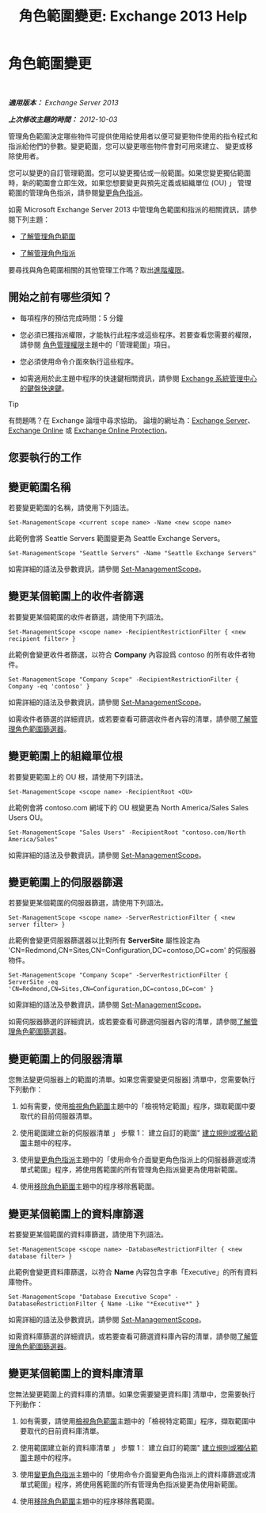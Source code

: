 ﻿---
title: '角色範圍變更: Exchange 2013 Help'
TOCTitle: 角色範圍變更
ms:assetid: 9180e1e0-c352-4ccd-8da6-885a2e309867
ms:mtpsurl: https://technet.microsoft.com/zh-tw/library/Dd298145(v=EXCHG.150)
ms:contentKeyID: 50473741
ms.date: 05/21/2018
mtps_version: v=EXCHG.150
ms.translationtype: MT
---

# 角色範圍變更

 

_**適用版本：** Exchange Server 2013_

_**上次修改主題的時間：** 2012-10-03_

管理角色範圍決定哪些物件可提供使用給使用者以便可變更物件使用的指令程式和指派給他們的參數。變更範圍，您可以變更哪些物件會對可用來建立、 變更或移除使用者。

您可以變更的自訂管理範圍。您可以變更獨佔或一般範圍。如果您變更獨佔範圍時，新的範圍會立即生效。如果您想要變更與預先定義或組織單位 (OU) 」 管理範圍的管理角色指派，請參閱[變更角色指派](change-a-role-assignment-exchange-2013-help.md)。

如需 Microsoft Exchange Server 2013 中管理角色範圍和指派的相關資訊，請參閱下列主題：

  - [了解管理角色範圍](understanding-management-role-scopes-exchange-2013-help.md)

  - [了解管理角色指派](understanding-management-role-assignments-exchange-2013-help.md)

要尋找與角色範圍相關的其他管理工作嗎？取出[進階權限](advanced-permissions-exchange-2013-help.md)。

## 開始之前有哪些須知？

  - 每項程序的預估完成時間：5 分鐘

  - 您必須已獲指派權限，才能執行此程序或這些程序。若要查看您需要的權限，請參閱 [角色管理權限](role-management-permissions-exchange-2013-help.md)主題中的「管理範圍」項目。

  - 您必須使用命令介面來執行這些程序。

  - 如需適用於此主題中程序的快速鍵相關資訊，請參閱 [Exchange 系統管理中心的鍵盤快速鍵](keyboard-shortcuts-in-the-exchange-admin-center-exchange-online-protection-help.md)。


> [!TIP]  
> 有問題嗎？在 Exchange 論壇中尋求協助。 論壇的網址為：<a href="https://go.microsoft.com/fwlink/p/?linkid=60612">Exchange Server</a>、 <a href="https://go.microsoft.com/fwlink/p/?linkid=267542">Exchange Online</a> 或 <a href="https://go.microsoft.com/fwlink/p/?linkid=285351">Exchange Online Protection</a>。




## 您要執行的工作

## 變更範圍名稱

若要變更範圍的名稱，請使用下列語法。

    Set-ManagementScope <current scope name> -Name <new scope name>

此範例會將 Seattle Servers 範圍變更為 Seattle Exchange Servers。

    Set-ManagementScope "Seattle Servers" -Name "Seattle Exchange Servers"

如需詳細的語法及參數資訊，請參閱 [Set-ManagementScope](https://technet.microsoft.com/zh-tw/library/dd297996\(v=exchg.150\))。

## 變更某個範圍上的收件者篩選

若要變更某個範圍的收件者篩選，請使用下列語法。

    Set-ManagementScope <scope name> -RecipientRestrictionFilter { <new recipient filter> }

此範例會變更收件者篩選，以符合 **Company** 內容設爲 contoso 的所有收件者物件。

    Set-ManagementScope "Company Scope" -RecipientRestrictionFilter { Company -eq 'contoso' }

如需詳細的語法及參數資訊，請參閱 [Set-ManagementScope](https://technet.microsoft.com/zh-tw/library/dd297996\(v=exchg.150\))。

如需收件者篩選的詳細資訊，或若要查看可篩選收件者內容的清單，請參閱[了解管理角色範圍篩選器](understanding-management-role-scope-filters-exchange-2013-help.md)。

## 變更範圍上的組織單位根

若要變更範圍上的 OU 根，請使用下列語法。

    Set-ManagementScope <scope name> -RecipientRoot <OU>

此範例會將 contoso.com 網域下的 OU 根變更為 North America/Sales Sales Users OU。

    Set-ManagementScope "Sales Users" -RecipientRoot "contoso.com/North America/Sales"

如需詳細的語法及參數資訊，請參閱 [Set-ManagementScope](https://technet.microsoft.com/zh-tw/library/dd297996\(v=exchg.150\))。

## 變更範圍上的伺服器篩選

若要變更某個範圍的伺服器篩選，請使用下列語法。

    Set-ManagementScope <scope name> -ServerRestrictionFilter { <new server filter> }

此範例會變更伺服器篩選器以比對所有 **ServerSite** 屬性設定為 'CN=Redmond,CN=Sites,CN=Configuration,DC=contoso,DC=com' 的伺服器物件。

    Set-ManagementScope "Company Scope" -ServerRestrictionFilter { ServerSite -eq 'CN=Redmond,CN=Sites,CN=Configuration,DC=contoso,DC=com' }

如需詳細的語法及參數資訊，請參閱 [Set-ManagementScope](https://technet.microsoft.com/zh-tw/library/dd297996\(v=exchg.150\))。

如需伺服器篩選的詳細資訊，或若要查看可篩選伺服器內容的清單，請參閱[了解管理角色範圍篩選器](understanding-management-role-scope-filters-exchange-2013-help.md)。

## 變更範圍上的伺服器清單

您無法變更伺服器上的範圍的清單。如果您需要變更伺服器\] 清單中，您需要執行下列動作：

1.  如有需要，使用[檢視角色範圍](view-role-scopes-exchange-2013-help.md)主題中的「檢視特定範圍」程序，擷取範圍中要取代的目前伺服器清單。

2.  使用範圍建立新的伺服器清單 」 步驟 1： 建立自訂的範圍" [建立規則或獨佔範圍](create-a-regular-or-exclusive-scope-exchange-2013-help.md)主題中的程序。

3.  使用[變更角色指派](change-a-role-assignment-exchange-2013-help.md)主題中的「使用命令介面變更角色指派上的伺服器篩選或清單式範圍」程序，將使用舊範圍的所有管理角色指派變更為使用新範圍。

4.  使用[移除角色範圍](remove-a-role-scope-exchange-2013-help.md)主題中的程序移除舊範圍。

## 變更某個範圍上的資料庫篩選

若要變更某個範圍的資料庫篩選，請使用下列語法。

    Set-ManagementScope <scope name> -DatabaseRestrictionFilter { <new database filter> }

此範例會變更資料庫篩選，以符合 **Name** 內容包含字串「Executive」的所有資料庫物件。

    Set-ManagementScope "Database Executive Scope" -DatabaseRestrictionFilter { Name -Like "*Executive*" }

如需詳細的語法及參數資訊，請參閱 [Set-ManagementScope](https://technet.microsoft.com/zh-tw/library/dd297996\(v=exchg.150\))。

如需資料庫篩選的詳細資訊，或若要查看可篩選資料庫內容的清單，請參閱[了解管理角色範圍篩選器](understanding-management-role-scope-filters-exchange-2013-help.md)。

## 變更某個範圍上的資料庫清單

您無法變更範圍上的資料庫的清單。如果您需要變更資料庫\] 清單中，您需要執行下列動作：

1.  如有需要，請使用[檢視角色範圍](view-role-scopes-exchange-2013-help.md)主題中的「檢視特定範圍」程序，擷取範圍中要取代的目前資料庫清單。

2.  使用範圍建立新的資料庫清單 」 步驟 1： 建立自訂的範圍" [建立規則或獨佔範圍](create-a-regular-or-exclusive-scope-exchange-2013-help.md)主題中的程序。

3.  使用[變更角色指派](change-a-role-assignment-exchange-2013-help.md)主題中的「使用命令介面變更角色指派上的資料庫篩選或清單式範圍」程序，將使用舊範圍的所有管理角色指派變更為使用新範圍。

4.  使用[移除角色範圍](remove-a-role-scope-exchange-2013-help.md)主題中的程序移除舊範圍。

